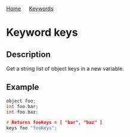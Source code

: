 [Home](https://puckowski.github.io/concert/) <span>&emsp;</span> [Keywords](https://puckowski.github.io/concert/keywords.html)

# Keyword keys

## Description

Get a string list of object keys in a new variable.

## Example

```cpp
object foo;
int foo.bar;
int foo.baz;

# Returns fooKeys = [ "bar", "baz" ]
keys foo "fooKeys";
```
